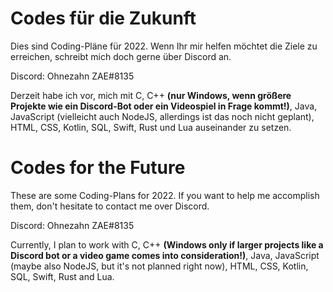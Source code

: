 # Codes für die Zukunft
Dies sind Coding-Pläne für 2022. Wenn Ihr mir helfen möchtet die Ziele zu erreichen, schreibt mich doch gerne über Discord an.

Discord: Ohnezahn ZAE#8135

Derzeit habe ich vor, mich mit C, C++ **(nur Windows, wenn größere Projekte wie ein Discord-Bot oder ein Videospiel in Frage kommt!)**, Java, JavaScript (vielleicht auch NodeJS, allerdings ist das noch nicht geplant), HTML, CSS, Kotlin, SQL, Swift, Rust und Lua auseinander zu setzen.

# Codes for the Future
These are some Coding-Plans for 2022. If you want to help me accomplish them, don't hesitate to contact me over Discord.

Discord: Ohnezahn ZAE#8135

Currently, I plan to work with C, C++ **(Windows only if larger projects like a Discord bot or a video game comes into consideration!)**, Java, JavaScript (maybe also NodeJS, but it's not planned right now), HTML, CSS, Kotlin, SQL, Swift, Rust and Lua.

